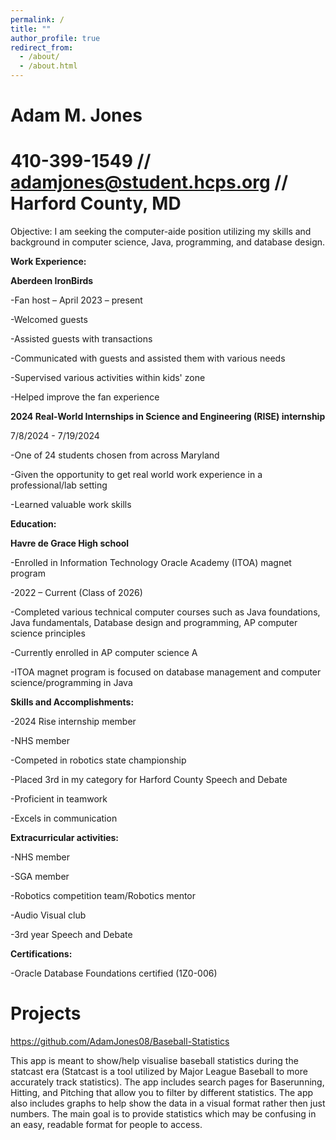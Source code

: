 ```yaml
---
permalink: /
title: ""
author_profile: true
redirect_from: 
  - /about/
  - /about.html
---
```

# Adam M. Jones 

# 410-399-1549 // adamjones@student.hcps.org // Harford County, MD


Objective: I am seeking the computer-aide position utilizing my skills and background in computer science, Java, programming, and database design. 



**Work Experience:**

**Aberdeen IronBirds** 

-Fan host – April 2023 – present 

-Welcomed guests 

-Assisted guests with transactions 

-Communicated with guests and assisted them with various needs 

-Supervised various activities within kids' zone 

-Helped improve the fan experience 


**2024 Real-World Internships in Science and Engineering (RISE) internship**

7/8/2024 - 7/19/2024 

-One of 24 students chosen from across Maryland 

-Given the opportunity to get real world work experience in a professional/lab setting 

-Learned valuable work skills 


**Education:**

**Havre de Grace High school**

-Enrolled in Information Technology Oracle Academy (ITOA) magnet program 

-2022 – Current (Class of 2026) 

-Completed various technical computer courses such as Java foundations, Java fundamentals, Database design and programming, AP computer science principles 

-Currently enrolled in AP computer science A 

-ITOA magnet program is focused on database management and computer science/programming in Java 


**Skills and Accomplishments:**

-2024 Rise internship member 

-NHS member 

-Competed in robotics state championship  

-Placed 3rd in my category for Harford County Speech and Debate 

-Proficient in teamwork 

-Excels in communication 


**Extracurricular activities:**

-NHS member 

-SGA member 

-Robotics competition team/Robotics mentor 

-Audio Visual club 

-3rd year Speech and Debate


**Certifications:**

-Oracle Database Foundations certified (1Z0-006) 


# Projects
https://github.com/AdamJones08/Baseball-Statistics

This app is meant to show/help visualise baseball statistics during the statcast era (Statcast is a tool utilized by Major League Baseball to more accurately track statistics). The app includes search pages for Baserunning, Hitting, and Pitching that allow you to filter by different statistics. The app also includes graphs to help show the data in a visual format rather then just numbers. The main goal is to provide statistics which may be confusing in an easy, readable format for people to access.
